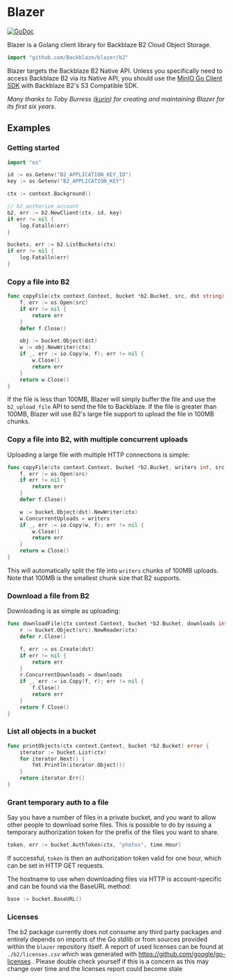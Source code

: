 Blazer
====

[![GoDoc](https://godoc.org/github.com/Backblaze/blazer/b2?status.svg)](https://godoc.org/github.com/Backblaze/blazer/b2)

Blazer is a Golang client library for Backblaze B2 Cloud Object Storage.

```go
import "github.com/Backblaze/blazer/b2"
```

Blazer targets the Backblaze B2 Native API. Unless you specifically need to access Backblaze B2 via its Native API, you should use the [MinIO Go Client SDK](https://github.com/minio/minio-go) with Backblaze B2's S3 Compatible SDK. 

_Many thanks to Toby Burress ([kurin](https://github.com/kurin)) for creating and maintaining Blazer for its first six years._

## Examples

### Getting started
```go
import "os"

id := os.Getenv("B2_APPLICATION_KEY_ID")
key := os.Getenv("B2_APPLICATION_KEY")

ctx := context.Background()

// b2_authorize_account
b2, err := b2.NewClient(ctx, id, key)
if err != nil {
	log.Fatalln(err)
}

buckets, err := b2.ListBuckets(ctx)
if err != nil {
	log.Fatalln(err)
}
```

### Copy a file into B2

```go
func copyFile(ctx context.Context, bucket *b2.Bucket, src, dst string) error {
	f, err := os.Open(src)
	if err != nil {
		return err
	}
	defer f.Close()

	obj := bucket.Object(dst)
	w := obj.NewWriter(ctx)
	if _, err := io.Copy(w, f); err != nil {
		w.Close()
		return err
	}
	return w.Close()
}
```

If the file is less than 100MB, Blazer will simply buffer the file and use the
`b2_upload_file` API to send the file to Backblaze.  If the file is greater
than 100MB, Blazer will use B2's large file support to upload the file in 100MB
chunks.

### Copy a file into B2, with multiple concurrent uploads

Uploading a large file with multiple HTTP connections is simple:

```go
func copyFile(ctx context.Context, bucket *b2.Bucket, writers int, src, dst string) error {
	f, err := os.Open(src)
	if err != nil {
		return err
	}
	defer f.Close()

	w := bucket.Object(dst).NewWriter(ctx)
	w.ConcurrentUploads = writers
	if _, err := io.Copy(w, f); err != nil {
		w.Close()
		return err
	}
	return w.Close()
}
```

This will automatically split the file into `writers` chunks of 100MB uploads.
Note that 100MB is the smallest chunk size that B2 supports.

### Download a file from B2

Downloading is as simple as uploading:

```go
func downloadFile(ctx context.Context, bucket *b2.Bucket, downloads int, src, dst string) error {
	r := bucket.Object(src).NewReader(ctx)
	defer r.Close()

	f, err := os.Create(dst)
	if err != nil {
		return err
	}
	r.ConcurrentDownloads = downloads
	if _, err := io.Copy(f, r); err != nil {
		f.Close()
		return err
	}
	return f.Close()
}
```

### List all objects in a bucket

```go
func printObjects(ctx context.Context, bucket *b2.Bucket) error {
	iterator := bucket.List(ctx)
	for iterator.Next() {
		fmt.Println(iterator.Object())
	}
	return iterator.Err()
}
```

### Grant temporary auth to a file

Say you have a number of files in a private bucket, and you want to allow other
people to download some files.  This is possible to do by issuing a temporary
authorization token for the prefix of the files you want to share.

```go
token, err := bucket.AuthToken(ctx, "photos", time.Hour)
```

If successful, `token` is then an authorization token valid for one hour, which
can be set in HTTP GET requests.

The hostname to use when downloading files via HTTP is account-specific and can
be found via the BaseURL method:

```go
base := bucket.BaseURL()
```


### Licenses
The b2 package currently does not consume any third party packages and entirely depends on imports of the Go stdlib or from sources provided within the `blazer` repository itself.
A report of used licenses can be found at `./b2/licenses.csv` which was generated with https://github.com/google/go-licenses . Please double check yourself if this is a concern as this may change over time and the licenses report could become stale